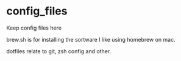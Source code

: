 # config_files
Keep config files here

brew.sh is for installing the sortware I like using homebrew on mac.

dotfiles relate to git, zsh config and other.
